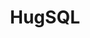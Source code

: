 ---
codehost: https://github.com/layerware/hugsql
logohandle: hugsql
sort: hugsql
title: HugSQL
website: https://www.hugsql.org/
---